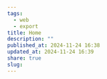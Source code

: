 ```yaml
---
tags:
  - web
  - export
title: Home
description: ""
published_at: 2024-11-24 16:38
updated_at: 2024-11-24 16:39
share: true
slug: 
---
```

